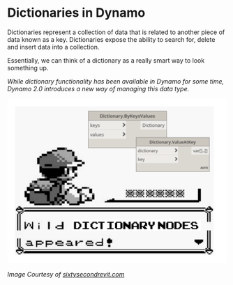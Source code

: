 # Dictionaries in Dynamo

Dictionaries represent a collection of data that is related to another piece of data known as a key. Dictionaries expose the ability to search for, delete and insert data into a collection.

Essentially, we can think of a dictionary as a really smart way to look something up.

_While dictionary functionality has been available in Dynamo for some time, Dynamo 2.0 introduces a new way of managing this data type._

&#x20;

![](../../.gitbook/assets/dictionaryNodesAppeared.png)

_Image Courtesy of_ [_sixtysecondrevit.com_](http://sixtysecondrevit.com/2018-01-22-new-dictionary-nodes-in-dynamobim-daily-build/)

